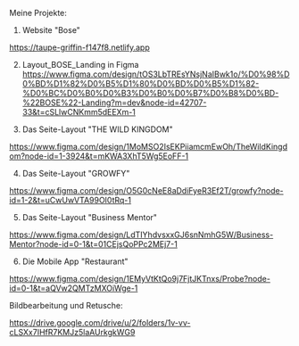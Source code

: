 Meine Projekte:

1. Website "Bose"

https://taupe-griffin-f147f8.netlify.app

2. Layout_BOSE_Landing in Figma
https://www.figma.com/design/tOS3LbTREsYNsjNaIBwk1o/%D0%98%D0%BD%D1%82%D0%B5%D1%80%D0%BD%D0%B5%D1%82-%D0%BC%D0%B0%D0%B3%D0%B0%D0%B7%D0%B8%D0%BD-%22BOSE%22-Landing?m=dev&node-id=42707-33&t=cSLlwCNKmm5dEEXm-1

3. Das Seite-Layout "THE WILD KINGDOM"

https://www.figma.com/design/1MoMSO2IsEKPiiamcmEwOh/TheWildKingdom?node-id=1-3924&t=mKWA3XhT5Wg5EoFF-1

4. Das Seite-Layout "GROWFY"

https://www.figma.com/design/O5G0cNeE8aDdiFyeR3Ef2T/growfy?node-id=1-2&t=uCwUwVTA99OI0tRq-1

5. Das Seite-Layout "Business Mentor"

https://www.figma.com/design/LdTIYhdvsxxGJ6snNmhG5W/Business-Mentor?node-id=0-1&t=01CEjsQoPPc2MEj7-1

6. Die Mobile App "Restaurant" 

https://www.figma.com/design/1EMyVtKtQo9j7FjtJKTnxs/Probe?node-id=0-1&t=aQVw2QMTzMXOiWge-1




Bildbearbeitung und Retusche:

https://drive.google.com/drive/u/2/folders/1v-vv-cLSXx7IHfR7KMJz5laAUrkgkWG9
